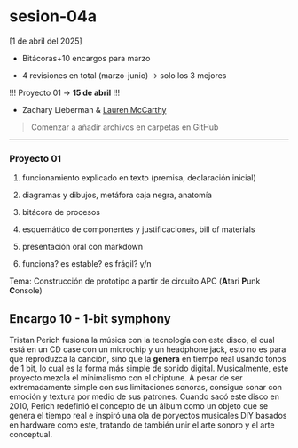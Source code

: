 # sesion-04a

[1 de abril del 2025]

- Bitácoras+10 encargos para marzo

- 4 revisiones en total (marzo-junio) &#8594; solo los 3 mejores

!!! Proyecto 01 &#8594; **15 de abril** !!!

- Zachary Lieberman & [Lauren McCarthy](https://lauren-mccarthy.com/)

> Comenzar a añadir archivos en carpetas en GitHub

***

### Proyecto 01

1. funcionamiento explicado en texto (premisa, declaración inicial)

1. diagramas y dibujos, metáfora caja negra, anatomía

1. bitácora de procesos

1. esquemático de componentes y justificaciones, bill of materials

1. presentación oral con markdown

1. funciona? es estable? es frágil? y/n

Tema: Construcción de prototipo a partir de circuito APC (**A**tari **P**unk **C**onsole)

## Encargo 10 - 1-bit symphony

Tristan Perich fusiona la música con la tecnología con este disco, el cual está en un CD case con un microchip y un headphone jack, esto no es para que reproduzca la canción, sino que la **genera** en tiempo real usando tonos de 1 bit, lo cual es la forma más simple de sonido digital.
Musicalmente, este proyecto mezcla el minimalismo con el chiptune. A pesar de ser extremadamente simple con sus limitaciones sonoras, consigue sonar con emoción y textura por medio de sus patrones.
Cuando sacó este disco en 2010, Perich redefinió el concepto de un álbum como un objeto que se genera el tiempo real e inspiró una ola de poryectos musicales DIY basados en hardware como este, tratando de también unir el arte sonoro y el arte conceptual.

